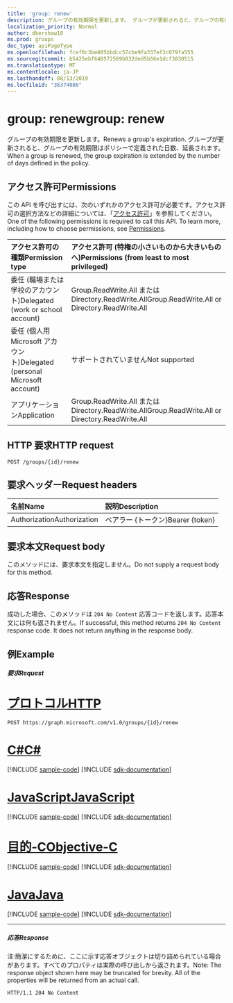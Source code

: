 ```yaml
---
title: 'group: renew'
description: グループの有効期限を更新します。 グループが更新されると、グループの有効期限はポリシーで定義された日数、延長されます。
localization_priority: Normal
author: dkershaw10
ms.prod: groups
doc_type: apiPageType
ms.openlocfilehash: fcef0c3be805bbdcc57cbe9fa337ef3c079fa555
ms.sourcegitcommit: b5425ebf648572569b032ded5b56e1dcf3830515
ms.translationtype: MT
ms.contentlocale: ja-JP
ms.lasthandoff: 08/13/2019
ms.locfileid: "36374086"
---
```

# <a name="group-renew"></a><span data-ttu-id="6ef30-104">group: renew</span><span class="sxs-lookup"><span data-stu-id="6ef30-104">group: renew</span></span>

<span data-ttu-id="6ef30-105">グループの有効期限を更新します。</span><span class="sxs-lookup"><span data-stu-id="6ef30-105">Renews a group's expiration.</span></span> <span data-ttu-id="6ef30-106">グループが更新されると、グループの有効期限はポリシーで定義された日数、延長されます。</span><span class="sxs-lookup"><span data-stu-id="6ef30-106">When a group is renewed, the group expiration is extended by the number of days defined in the policy.</span></span>

## <a name="permissions"></a><span data-ttu-id="6ef30-107">アクセス許可</span><span class="sxs-lookup"><span data-stu-id="6ef30-107">Permissions</span></span>

<span data-ttu-id="6ef30-p103">この API を呼び出すには、次のいずれかのアクセス許可が必要です。アクセス許可の選択方法などの詳細については、「[アクセス許可](/graph/permissions-reference)」を参照してください。</span><span class="sxs-lookup"><span data-stu-id="6ef30-p103">One of the following permissions is required to call this API. To learn more, including how to choose permissions, see [Permissions](/graph/permissions-reference).</span></span>
 

|<span data-ttu-id="6ef30-110">アクセス許可の種類</span><span class="sxs-lookup"><span data-stu-id="6ef30-110">Permission type</span></span>      | <span data-ttu-id="6ef30-111">アクセス許可 (特権の小さいものから大きいものへ)</span><span class="sxs-lookup"><span data-stu-id="6ef30-111">Permissions (from least to most privileged)</span></span>              |
|:--------------------|:---------------------------------------------------------|
|<span data-ttu-id="6ef30-112">委任 (職場または学校のアカウント)</span><span class="sxs-lookup"><span data-stu-id="6ef30-112">Delegated (work or school account)</span></span> | <span data-ttu-id="6ef30-113">Group.ReadWrite.All または Directory.ReadWrite.All</span><span class="sxs-lookup"><span data-stu-id="6ef30-113">Group.ReadWrite.All or Directory.ReadWrite.All</span></span>    |
|<span data-ttu-id="6ef30-114">委任 (個人用 Microsoft アカウント)</span><span class="sxs-lookup"><span data-stu-id="6ef30-114">Delegated (personal Microsoft account)</span></span> | <span data-ttu-id="6ef30-115">サポートされていません</span><span class="sxs-lookup"><span data-stu-id="6ef30-115">Not supported</span></span> |
|<span data-ttu-id="6ef30-116">アプリケーション</span><span class="sxs-lookup"><span data-stu-id="6ef30-116">Application</span></span> | <span data-ttu-id="6ef30-117">Group.ReadWrite.All または Directory.ReadWrite.All</span><span class="sxs-lookup"><span data-stu-id="6ef30-117">Group.ReadWrite.All or Directory.ReadWrite.All</span></span> |

## <a name="http-request"></a><span data-ttu-id="6ef30-118">HTTP 要求</span><span class="sxs-lookup"><span data-stu-id="6ef30-118">HTTP request</span></span>
<!-- { "blockType": "ignored" } -->
```http
POST /groups/{id}/renew
```

## <a name="request-headers"></a><span data-ttu-id="6ef30-119">要求ヘッダー</span><span class="sxs-lookup"><span data-stu-id="6ef30-119">Request headers</span></span>
| <span data-ttu-id="6ef30-120">名前</span><span class="sxs-lookup"><span data-stu-id="6ef30-120">Name</span></span>       | <span data-ttu-id="6ef30-121">説明</span><span class="sxs-lookup"><span data-stu-id="6ef30-121">Description</span></span>|
|:---------------|:----------|
| <span data-ttu-id="6ef30-122">Authorization</span><span class="sxs-lookup"><span data-stu-id="6ef30-122">Authorization</span></span>  | <span data-ttu-id="6ef30-123">ベアラー {トークン}</span><span class="sxs-lookup"><span data-stu-id="6ef30-123">Bearer {token}</span></span> |


## <a name="request-body"></a><span data-ttu-id="6ef30-124">要求本文</span><span class="sxs-lookup"><span data-stu-id="6ef30-124">Request body</span></span>

<span data-ttu-id="6ef30-125">このメソッドには、要求本文を指定しません。</span><span class="sxs-lookup"><span data-stu-id="6ef30-125">Do not supply a request body for this method.</span></span>

## <a name="response"></a><span data-ttu-id="6ef30-126">応答</span><span class="sxs-lookup"><span data-stu-id="6ef30-126">Response</span></span>

<span data-ttu-id="6ef30-p104">成功した場合、このメソッドは `204 No Content` 応答コードを返します。応答本文には何も返されません。</span><span class="sxs-lookup"><span data-stu-id="6ef30-p104">If successful, this method returns `204 No Content` response code. It does not return anything in the response body.</span></span>

## <a name="example"></a><span data-ttu-id="6ef30-129">例</span><span class="sxs-lookup"><span data-stu-id="6ef30-129">Example</span></span>

##### <a name="request"></a><span data-ttu-id="6ef30-130">要求</span><span class="sxs-lookup"><span data-stu-id="6ef30-130">Request</span></span>


# <a name="httptabhttp"></a>[<span data-ttu-id="6ef30-131">プロトコル</span><span class="sxs-lookup"><span data-stu-id="6ef30-131">HTTP</span></span>](#tab/http)
<!-- {
  "blockType": "request",
  "name": "group_renew"
}-->
```http
POST https://graph.microsoft.com/v1.0/groups/{id}/renew
```
# <a name="ctabcsharp"></a>[<span data-ttu-id="6ef30-132">C#</span><span class="sxs-lookup"><span data-stu-id="6ef30-132">C#</span></span>](#tab/csharp)
[!INCLUDE [sample-code](../includes/snippets/csharp/group-renew-csharp-snippets.md)]
[!INCLUDE [sdk-documentation](../includes/snippets/snippets-sdk-documentation-link.md)]

# <a name="javascripttabjavascript"></a>[<span data-ttu-id="6ef30-133">JavaScript</span><span class="sxs-lookup"><span data-stu-id="6ef30-133">JavaScript</span></span>](#tab/javascript)
[!INCLUDE [sample-code](../includes/snippets/javascript/group-renew-javascript-snippets.md)]
[!INCLUDE [sdk-documentation](../includes/snippets/snippets-sdk-documentation-link.md)]

# <a name="objective-ctabobjc"></a>[<span data-ttu-id="6ef30-134">目的-C</span><span class="sxs-lookup"><span data-stu-id="6ef30-134">Objective-C</span></span>](#tab/objc)
[!INCLUDE [sample-code](../includes/snippets/objc/group-renew-objc-snippets.md)]
[!INCLUDE [sdk-documentation](../includes/snippets/snippets-sdk-documentation-link.md)]

# <a name="javatabjava"></a>[<span data-ttu-id="6ef30-135">Java</span><span class="sxs-lookup"><span data-stu-id="6ef30-135">Java</span></span>](#tab/java)
[!INCLUDE [sample-code](../includes/snippets/java/group-renew-java-snippets.md)]
[!INCLUDE [sdk-documentation](../includes/snippets/snippets-sdk-documentation-link.md)]

---


##### <a name="response"></a><span data-ttu-id="6ef30-136">応答</span><span class="sxs-lookup"><span data-stu-id="6ef30-136">Response</span></span>
<span data-ttu-id="6ef30-p105">注:簡潔にするために、ここに示す応答オブジェクトは切り詰められている場合があります。すべてのプロパティは実際の呼び出しから返されます。</span><span class="sxs-lookup"><span data-stu-id="6ef30-p105">Note: The response object shown here may be truncated for brevity. All of the properties will be returned from an actual call.</span></span>
<!-- {
  "blockType": "response",
  "truncated": true,
  "@odata.type": "Boolean"
} -->
```http
HTTP/1.1 204 No Content
```

<!-- uuid: 8fcb5dbc-d5aa-4681-8e31-b001d5168d79
2015-10-25 14:57:30 UTC -->
<!-- {
  "type": "#page.annotation",
  "description": "group: renew",
  "keywords": "",
  "section": "documentation",
  "tocPath": "",
  "suppressions": [
  ]
}-->
